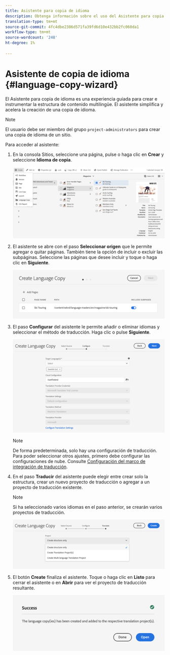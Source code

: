 ```yaml
---
title: Asistente para copia de idioma
description: Obtenga información sobre el uso del Asistente para copia de idioma en AEM.
translation-type: tm+mt
source-git-commit: 4fc4dbe2386d571fa39fd6d10e432bb2fc060da1
workflow-type: tm+mt
source-wordcount: '248'
ht-degree: 1%

---
```



# Asistente de copia de idioma {#language-copy-wizard}

El Asistente para copia de idioma es una experiencia guiada para crear e instrumentar la estructura de contenido multilingüe. El asistente simplifica y acelera la creación de una copia de idioma.

>[!NOTE]
>
>El usuario debe ser miembro del grupo `project-administrators` para crear una copia de idioma de un sitio.

Para acceder al asistente:

1. En la consola Sitios, seleccione una página, pulse o haga clic en **Crear** y seleccione **Idioma de copia**.

   ![Crear copia de idioma desde el asistente](../assets/language-copy-wizard.png)

1. El asistente se abre con el paso **Seleccionar origen** que le permite agregar o quitar páginas. También tiene la opción de incluir o excluir las subpáginas. Seleccione las páginas que desee incluir y toque o haga clic en **Siguiente**.

   ![Adición de páginas con el asistente](../assets/language-copy-wizard-add-pages.png)

1. El paso **Configurar** del asistente le permite añadir o eliminar idiomas y seleccionar el método de traducción. Haga clic o pulse **Siguiente**.

   ![Configuración del paso del asistente](../assets/language-copy-wizard-configure.png)

   >[!NOTE]
   >
   >De forma predeterminada, solo hay una configuración de traducción. Para poder seleccionar otros ajustes, primero debe configurar las configuraciones de nube. Consulte [Configuración del marco de integración de traducción](integration-framework.md).

1. En el paso **Traducir** del asistente puede elegir entre crear solo la estructura, crear un nuevo proyecto de traducción o agregar a un proyecto de traducción existente.

   >[!NOTE]
   >
   >Si ha seleccionado varios idiomas en el paso anterior, se crearán varios proyectos de traducción.

   ![Paso de traducción del asistente](../assets/language-copy-wizard-translate.png)

1. El botón **Create** finaliza el asistente. Toque o haga clic en **Listo** para cerrar el asistente o en **Abrir** para ver el proyecto de traducción resultante.

   ![Finalizar asistente](../assets/language-copy-wizard-done.png)
